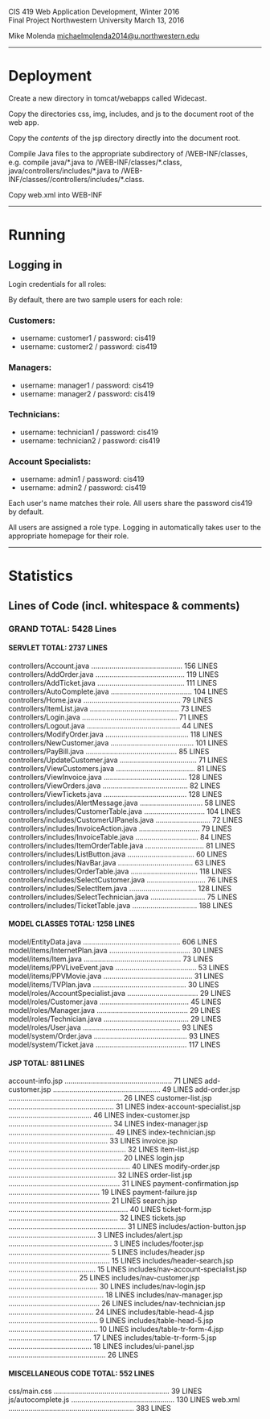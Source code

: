 CIS 419 Web Application Development, Winter 2016  
Final Project
Northwestern University
March 13, 2016

Mike Molenda
michaelmolenda2014@u.northwestern.edu

---

# Deployment

Create a new directory in tomcat/webapps called Widecast.

Copy the directories css, img, includes, and js to the document root of the web app.

Copy the *contents* of the jsp directory directly into the document root.

Compile Java files to the appropriate subdirectory of /WEB-INF/classes, e.g. compile java/\*.java to /WEB-INF/classes/\*.class, java/controllers/includes/\*.java to /WEB-INF/classes//controllers/includes/\*.class.

Copy web.xml into WEB-INF

---

# Running

## Logging in

Login credentials for all roles:

By default, there are two sample users for each role:

### Customers:
-  username: customer1 / password: cis419
-  username: customer2 / password: cis419

### Managers:
-  username: manager1 / password: cis419
-  username: manager2 / password: cis419

### Technicians:
-  username: technician1 / password: cis419
-  username: technician2 / password: cis419

### Account Specialists:
-  username: admin1 / password: cis419
-  username: admin2 / password: cis419

Each user's name matches their role.
All users share the password cis419 by default.

All users are assigned a role type.
Logging in automatically takes user to the appropriate homepage for their role.

---

#  Statistics

## Lines of Code (incl. whitespace & comments)

### GRAND TOTAL: 5428 Lines

#### SERVLET TOTAL:                                                   2737 LINES
controllers/Account.java ............................................. 156 LINES
controllers/AddOrder.java ............................................ 119 LINES
controllers/AddTicket.java ........................................... 111 LINES
controllers/AutoComplete.java ........................................ 104 LINES
controllers/Home.java ................................................  79 LINES
controllers/ItemList.java ............................................  73 LINES
controllers/Login.java ...............................................  71 LINES
controllers/Logout.java ..............................................  44 LINES
controllers/ModifyOrder.java ......................................... 118 LINES
controllers/NewCustomer.java ......................................... 101 LINES
controllers/PayBill.java .............................................  85 LINES
controllers/UpdateCustomer.java ......................................  71 LINES
controllers/ViewCustomers.java .......................................  81 LINES
controllers/ViewInvoice.java ......................................... 128 LINES
controllers/ViewOrders.java ..........................................  82 LINES
controllers/ViewTickets.java ......................................... 128 LINES
controllers/includes/AlertMessage.java ...............................  58 LINES
controllers/includes/CustomerTable.java .............................. 104 LINES
controllers/includes/CustomerUIPanels.java ...........................  72 LINES
controllers/includes/InvoiceAction.java ..............................  79 LINES
controllers/includes/InvoiceTable.java ...............................  84 LINES
controllers/includes/ItemOrderTable.java .............................  81 LINES
controllers/includes/ListButton.java .................................  60 LINES
controllers/includes/NavBar.java .....................................  63 LINES
controllers/includes/OrderTable.java ................................. 118 LINES
controllers/includes/SelectCustomer.java .............................  76 LINES
controllers/includes/SelectItem.java ................................. 128 LINES
controllers/includes/SelectTechnician.java ...........................  75 LINES
controllers/includes/TicketTable.java ................................ 188 LINES

#### MODEL CLASSES TOTAL:                                             1258 LINES
model/EntityData.java ................................................ 606 LINES
model/items/InternetPlan.java ........................................  30 LINES
model/items/Item.java ................................................  73 LINES
model/items/PPVLiveEvent.java ........................................  53 LINES
model/items/PPVMovie.java ............................................  31 LINES
model/items/TVPlan.java ..............................................  30 LINES
model/roles/AccountSpecialist.java ...................................  29 LINES
model/roles/Customer.java ............................................  45 LINES
model/roles/Manager.java .............................................  29 LINES
model/roles/Technician.java ..........................................  29 LINES
model/roles/User.java ................................................  93 LINES
model/system/Order.java ..............................................  93 LINES
model/system/Ticket.java ............................................. 117 LINES

#### JSP TOTAL:                                                        881 LINES
account-info.jsp .....................................................  71 LINES
add-customer.jsp .....................................................  49 LINES
add-order.jsp ........................................................  26 LINES
customer-list.jsp ....................................................  31 LINES
index-account-specialist.jsp .........................................  46 LINES
index-customer.jsp ...................................................  34 LINES
index-manager.jsp ....................................................  49 LINES
index-technician.jsp .................................................  33 LINES
invoice.jsp ..........................................................  32 LINES
item-list.jsp ........................................................  20 LINES
login.jsp ............................................................  40 LINES
modify-order.jsp .....................................................  32 LINES
order-list.jsp .......................................................  31 LINES
payment-confirmation.jsp .............................................  19 LINES
payment-failure.jsp ..................................................  21 LINES
search.jsp ...........................................................  40 LINES
ticket-form.jsp ......................................................  32 LINES
tickets.jsp ..........................................................  31 LINES
includes/action-button.jsp ...........................................   3 LINES
includes/alert.jsp ...................................................   3 LINES
includes/footer.jsp ..................................................   5 LINES
includes/header.jsp ..................................................  15 LINES
includes/header-search.jsp ...........................................  15 LINES
includes/nav-account-specialist.jsp ..................................  25 LINES
includes/nav-customer.jsp ............................................  30 LINES
includes/nav-login.jsp ...............................................  18 LINES
includes/nav-manager.jsp .............................................  26 LINES
includes/nav-technician.jsp ..........................................  24 LINES
includes/table-head-4.jsp ............................................   9 LINES
includes/table-head-5.jsp ............................................  10 LINES
includes/table-tr-form-4.jsp .........................................  17 LINES
includes/table-tr-form-5.jsp .........................................  18 LINES
includes/ui-panel.jsp ................................................  26 LINES

#### MISCELLANEOUS CODE TOTAL:                                         552 LINES
css/main.css .........................................................  39 LINES
js/autocomplete.js ................................................... 130 LINES
web.xml .............................................................. 383 LINES
